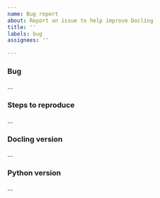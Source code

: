 ```yaml
---
name: Bug report
about: Report an issue to help improve Docling
title: ''
labels: bug
assignees: ''

---
```


### Bug
<!-- Describe the buggy behavior you have observed. -->
...

### Steps to reproduce
<!-- Describe the sequence of steps for reproducing the bug. -->
...

### Docling version
<!-- Copy the output of `docling --version`. -->
...

### Python version
<!-- Copy the output of `python --version`. -->
...

<!-- ⚠️ ATTENTION: When sharing screenshots, attachments, or other data make sure not to include any sensitive information. -->
